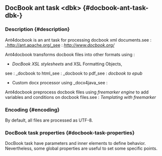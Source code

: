 ## DocBook ant task &lt;dbk&gt; {#docbook-ant-task-dbk-}

### Description {#description}

Ant4docbook is an ant task for processing docbook xml documents.see : _http://ant.apache.org/_see : _http://www.docbook.org/_

Ant4docbook transforms docbook files into other formats using :

*   _DocBook XSL stylesheets_ and XSL Formatting Objects,

see : _docbook to html_see : _docbook to pdf_see : _docbook to epub_

*   Custom docx processor using _docx4java_see :

Ant4docbook preprocess docbook files using _freemarker engine_ to add variables and conditions on docbook files.see : _Templating with freemarker_

### Encoding {#encoding}

By default, all files are processed as UTF-8.

### DocBook task properties {#docbook-task-properties}

DocBook task have parameters and inner elements to define behavior. Nevertheless, some global properties are useful to set some specific points.